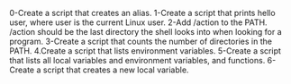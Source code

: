 0-Create a script that creates an alias.
1-Create a script that prints hello user, where user is the current Linux user.
2-Add /action to the PATH. /action should be the last directory the shell looks into when looking for a program.
3-Create a script that counts the number of directories in the PATH.
4.Create a script that lists environment variables.
5-Create a script that lists all local variables and environment variables, and functions.
6-Create a script that creates a new local variable.
